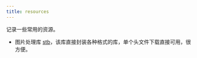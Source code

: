 ```yaml
---
title: resources
---
```


记录一些常用的资源。

- 图片处理库 [stb](https://github.com/nothings/stb)，该库直接封装各种格式的库，单个头文件下载直接可用，很方便。

